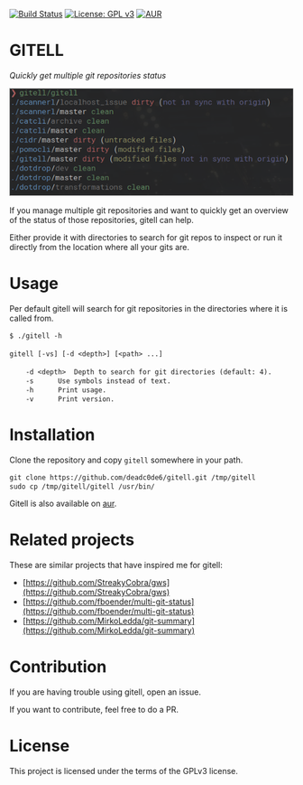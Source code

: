 [![Build Status](https://travis-ci.org/deadc0de6/gitell.svg?branch=master)](https://travis-ci.org/deadc0de6/gitell)
[![License: GPL v3](https://img.shields.io/badge/License-GPL%20v3-blue.svg)](http://www.gnu.org/licenses/gpl-3.0)
[![AUR](https://img.shields.io/aur/version/gitell-git.svg)](https://aur.archlinux.org/packages/gitell-git)

# GITELL

*Quickly get multiple git repositories status*

![](screenshots/screenshot2.png "gitell")

If you manage multiple git repositories and want to quickly get
an overview of the status of those repositories, gitell can help.

Either provide it with directories to search for git repos to
inspect or run it directly from the location where all
your gits are.

# Usage

Per default gitell will search for git repositories in the
directories where it is called from.

```
$ ./gitell -h

gitell [-vs] [-d <depth>] [<path> ...]

	-d <depth> 	Depth to search for git directories (default: 4).
	-s		Use symbols instead of text.
	-h		Print usage.
	-v		Print version.
```

# Installation

Clone the repository and copy `gitell` somewhere in your path.

```
git clone https://github.com/deadc0de6/gitell.git /tmp/gitell
sudo cp /tmp/gitell/gitell /usr/bin/
```

Gitell is also available on [aur](https://aur.archlinux.org/packages/gitell-git/).

# Related projects

These are similar projects that have inspired me for gitell:

* [https://github.com/StreakyCobra/gws](https://github.com/StreakyCobra/gws)
* [https://github.com/fboender/multi-git-status](https://github.com/fboender/multi-git-status)
* [https://github.com/MirkoLedda/git-summary](https://github.com/MirkoLedda/git-summary)

# Contribution

If you are having trouble using gitell, open an issue.

If you want to contribute, feel free to do a PR.

# License

This project is licensed under the terms of the GPLv3 license.
